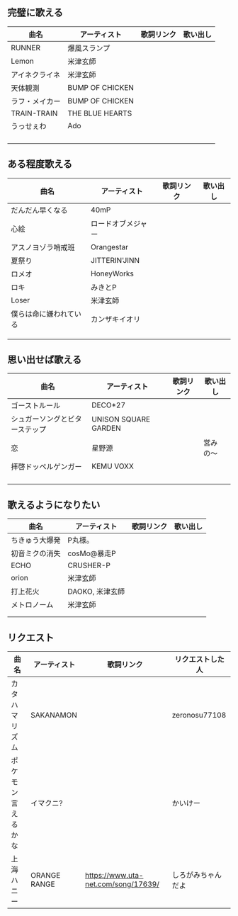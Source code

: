 ## 完璧に歌える

|  曲名  | アーティスト  | 歌詞リンク  |  歌い出し  |
| ---- | ---- | ---- | ---- |
|  RUNNER  |  爆風スランプ  |   |   |
|  Lemon  |  米津玄師  |   |   |
|  アイネクライネ  |  米津玄師  |    |    |
|  天体観測  |  BUMP OF CHICKEN  |    |    |
|  ラフ・メイカー  |  BUMP OF CHICKEN  |    |    |
|  TRAIN-TRAIN  |  THE BLUE HEARTS  |    |    |
|  うっせぇわ  |  Ado  |    |    |
|    |    |    |    |
|    |    |    |    |
|    |    |    |    |
|    |    |    |    |




## ある程度歌える

|  曲名  | アーティスト | 歌詞リンク  |  歌い出し  |  
| ---- | ---- | ---- | ---- |
|  だんだん早くなる  |  40mP  |    |   |
|  心絵  |  ロードオブメジャー  |    |    |
|  アスノヨゾラ哨戒班  |  Orangestar  |    |    |
|  夏祭り  |  JITTERIN'JINN  |    |    |
|  ロメオ  |  HoneyWorks  |    |    |
|  ロキ  |  みきとP  |    |    |
|  Loser  |  米津玄師  |    |    |
|  僕らは命に嫌われている  |  カンザキイオリ  |    |    |
|    |    |    |    |
|    |    |    |    |
|    |    |    |    |


## 思い出せば歌える

|  曲名  | アーティスト | 歌詞リンク  |  歌い出し  |  
| ---- | ---- | ---- | ---- |
|  ゴーストルール  |  DECO*27  |    |    |
|  シュガーソングとビターステップ  |  UNISON SQUARE GARDEN  |    |    |
|  恋  |  星野源  |    |  営みの〜  |
|  拝啓ドッペルゲンガー  |  KEMU VOXX  |    |    |
|    |    |    |    |
|    |    |    |    |
|    |    |    |    |
|    |    |    |    |


## 歌えるようになりたい

|  曲名  | アーティスト | 歌詞リンク  |  歌い出し  |  
| ---- | ---- | ---- | ---- |
|  ちきゅう大爆発  |  P丸様。  |   |    |
|  初音ミクの消失  |  cosMo@暴走P  |   |    |
|  ECHO  |   CRUSHER-P  |    |    |
|  orion  | 米津玄師  |    |    |
|  打上花火  |  DAOKO, 米津玄師  |    |    |
|  メトロノーム  |  米津玄師  |    |    |
|    |    |    |    |
|    |    |    |    |


## リクエスト

|  曲名  | アーティスト | 歌詞リンク | リクエストした人 |
| ---- | ---- | ---- | ---- | 
|  カタハマリズム  |  SAKANAMON  |    |  zeronosu77108  |
|  ポケモン言えるかな  |  イマクニ?  |    |  かいけー  |
|  上海ハニー |  ORANGE RANGE  | https://www.uta-net.com/song/17639/  |  しろがみちゃんだよ |

